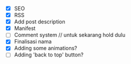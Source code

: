 - [x] SEO
- [x] RSS
- [x] Add post description
- [x] Manifest
- [ ] Comment system // untuk sekarang hold dulu
- [x] Finalisasi nama
- [x] Adding some animations?
- [ ] Adding 'back to top' button?
